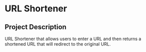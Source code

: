 # URL Shortener


## Project Description

URL Shortener that allows users to enter a URL and then returns a shortened URL that will redirect to the original URL.
